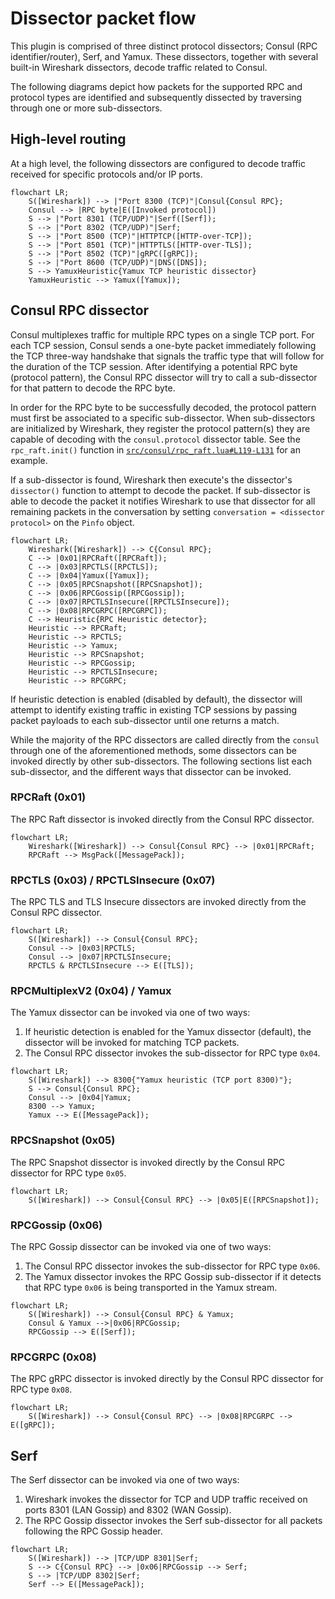 <!--
 Copyright 2022 Blake Covarrubias

 Licensed under the Apache License, Version 2.0 (the "License");
 you may not use this file except in compliance with the License.
 You may obtain a copy of the License at

     http://www.apache.org/licenses/LICENSE-2.0

 Unless required by applicable law or agreed to in writing, software
 distributed under the License is distributed on an "AS IS" BASIS,
 WITHOUT WARRANTIES OR CONDITIONS OF ANY KIND, either express or implied.
 See the License for the specific language governing permissions and
 limitations under the License.
-->

# Dissector packet flow

This plugin is comprised of three distinct protocol dissectors; Consul
(RPC identifier/router), Serf, and Yamux. These dissectors, together with several
built-in Wireshark dissectors, decode traffic related to Consul.

The following diagrams depict how packets for the supported RPC and protocol
types are identified and subsequently dissected by traversing through one or
more sub-dissectors.

## High-level routing

At a high level, the following dissectors are configured to decode traffic
received for specific protocols and/or IP ports.

```mermaid
flowchart LR;
    S([Wireshark]) --> |"Port 8300 (TCP)"|Consul{Consul RPC};
    Consul --> |RPC byte|E([Invoked protocol])
    S --> |"Port 8301 (TCP/UDP)"|Serf([Serf]);
    S --> |"Port 8302 (TCP/UDP)"|Serf;
    S --> |"Port 8500 (TCP)"|HTTPTCP([HTTP-over-TCP]);
    S --> |"Port 8501 (TCP)"|HTTPTLS([HTTP-over-TLS]);
    S --> |"Port 8502 (TCP)"|gRPC([gRPC]);
    S --> |"Port 8600 (TCP/UDP)"|DNS([DNS]);
    S --> YamuxHeuristic{Yamux TCP heuristic dissector}
    YamuxHeuristic --> Yamux([Yamux]);
```

## Consul RPC dissector

Consul multiplexes traffic for multiple RPC types on a single TCP port. For each
TCP session, Consul sends a one-byte packet immediately following the TCP three-way
handshake that signals the traffic type that will follow for the duration of the
TCP session. After identifying a potential RPC byte (protocol pattern), the
Consul RPC dissector will try to call a sub-dissector for that pattern to decode
the RPC byte.

In order for the RPC byte to be successfully decoded, the protocol pattern must
first be associated to a specific sub-dissector. When sub-dissectors are
initialized by Wireshark, they register the protocol pattern(s) they are capable
of decoding with the `consul.protocol` dissector table. See the `rpc_raft.init()`
function in [`src/consul/rpc_raft.lua#L119-L131`] for an example.

If a sub-dissector is found, Wireshark then execute's the dissector's `dissector()`
function to attempt to decode the packet. If sub-dissector is able to decode the
packet it notifies Wireshark to use that dissector for all remaining packets in
the conversation by setting `conversation = <dissector protocol>` on the `Pinfo`
object.

```mermaid
flowchart LR;
    Wireshark([Wireshark]) --> C{Consul RPC};
    C --> |0x01|RPCRaft([RPCRaft]);
    C --> |0x03|RPCTLS([RPCTLS]);
    C --> |0x04|Yamux([Yamux]);
    C --> |0x05|RPCSnapshot([RPCSnapshot]);
    C --> |0x06|RPCGossip([RPCGossip]);
    C --> |0x07|RPCTLSInsecure([RPCTLSInsecure]);
    C --> |0x08|RPCGRPC([RPCGRPC]);
    C --> Heuristic{RPC Heuristic detector};
    Heuristic --> RPCRaft;
    Heuristic --> RPCTLS;
    Heuristic --> Yamux;
    Heuristic --> RPCSnapshot;
    Heuristic --> RPCGossip;
    Heuristic --> RPCTLSInsecure;
    Heuristic --> RPCGRPC;
```

If heuristic detection is enabled (disabled by default), the dissector will
attempt to identify existing traffic in existing TCP sessions by passing packet
payloads to each sub-dissector until one returns a match.

While the majority of the RPC dissectors are called directly from the `consul`
through one of the aforementioned methods, some dissectors can be invoked
directly by other sub-dissectors. The following sections list each
sub-dissector, and the different ways that dissector can be invoked.

### RPCRaft (0x01)

The RPC Raft dissector is invoked directly from the Consul RPC dissector.

```mermaid
flowchart LR;
    Wireshark([Wireshark]) --> Consul{Consul RPC} --> |0x01|RPCRaft;
    RPCRaft --> MsgPack([MessagePack]);
```

### RPCTLS (0x03) / RPCTLSInsecure (0x07)

The RPC TLS and TLS Insecure dissectors are invoked directly from the Consul RPC
dissector.

```mermaid
flowchart LR;
    S([Wireshark]) --> Consul{Consul RPC};
    Consul --> |0x03|RPCTLS;
    Consul --> |0x07|RPCTLSInsecure;
    RPCTLS & RPCTLSInsecure --> E([TLS]);
```

### RPCMultiplexV2 (0x04) / Yamux

The Yamux dissector can be invoked via one of two ways:

1. If heuristic detection is enabled for the Yamux dissector (default), the
   dissector will be invoked for matching TCP packets.
1. The Consul RPC dissector invokes the sub-dissector for RPC type `0x04`.

```mermaid
flowchart LR;
    S([Wireshark]) --> 8300{"Yamux heuristic (TCP port 8300)"};
    S --> Consul{Consul RPC};
    Consul --> |0x04|Yamux;
    8300 --> Yamux;
    Yamux --> E([MessagePack]);
```

### RPCSnapshot (0x05)

The RPC Snapshot dissector is invoked directly by the Consul RPC dissector for
RPC type `0x05`.

```mermaid
flowchart LR;
    S([Wireshark]) --> Consul{Consul RPC} --> |0x05|E([RPCSnapshot]);
```

### RPCGossip (0x06)

The RPC Gossip dissector can be invoked via one of two ways:

1. The Consul RPC dissector invokes the sub-dissector for RPC type `0x06`.
1. The Yamux dissector invokes the RPC Gossip sub-dissector if it detects that
   RPC type `0x06` is being transported in the Yamux stream.

```mermaid
flowchart LR;
    S([Wireshark]) --> Consul{Consul RPC} & Yamux;
    Consul & Yamux -->|0x06|RPCGossip;
    RPCGossip --> E([Serf]);
```

### RPCGRPC (0x08)

The RPC gRPC dissector is invoked directly by the Consul RPC dissector for
RPC type `0x08`.

```mermaid
flowchart LR;
    S([Wireshark]) --> Consul{Consul RPC} --> |0x08|RPCGRPC --> E([gRPC]);
```

## Serf

The Serf dissector can be invoked via one of two ways:

1. Wireshark invokes the dissector for TCP and UDP traffic received on ports
   8301 (LAN Gossip) and 8302 (WAN Gossip).
1. The RPC Gossip dissector invokes the Serf sub-dissector for all packets
   following the RPC Gossip header.

```mermaid
flowchart LR;
    S([Wireshark]) --> |TCP/UDP 8301|Serf;
    S --> C{Consul RPC} --> |0x06|RPCGossip --> Serf;
    S --> |TCP/UDP 8302|Serf;
    Serf --> E([MessagePack]);
```

<!-- Reference style links -->
[`src/consul/rpc_raft.lua#L119-L131`]: https://github.com/blake/wireshark-consul-dissector/blob/e2d7031940b6672d4a49e4cf6546c9f74ffa5ab4/src/consul/rpc_raft.lua#L119-L131
